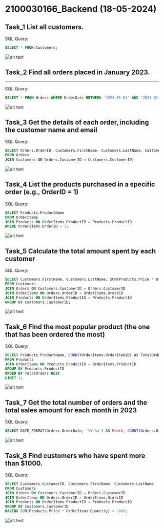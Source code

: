 # 2100030166_Backend (18-05-2024)

## Task_1 List all customers.
SQL Query:
```sql
SELECT * FROM Customers;
```
![alt text](/images/image.png)

## Task_2 Find all orders placed in January 2023.
---
SQL Query:
```sql
SELECT * FROM Orders WHERE OrderDate BETWEEN '2023-01-01' AND '2023-01-31';
```
![alt text](/images/image1.png)

## Task_3 Get the details of each order, including the customer name and email
SQL Query:
```sql
SELECT Orders.OrderID, Customers.FirstName, Customers.LastName, Customers.Email
FROM Orders
JOIN Customers ON Orders.CustomerID = Customers.CustomerID;
```
![alt text](/images/image2.png)

## Task_4 List the products purchased in a specific order (e.g., OrderID = 1)
SQL Query:
```sql
SELECT Products.ProductName
FROM OrderItems
JOIN Products ON OrderItems.ProductID = Products.ProductID
WHERE OrderItems.OrderID = 1;
```
![alt text](/images/image3.png)

## Task_5 Calculate the total amount spent by each customer
SQL Query:
```sql
SELECT Customers.FirstName, Customers.LastName, SUM(Products.Price * OrderItems.Quantity) AS TotalAmountSpent
FROM Customers
JOIN Orders ON Customers.CustomerID = Orders.CustomerID
JOIN OrderItems ON Orders.OrderID = OrderItems.OrderID
JOIN Products ON OrderItems.ProductID = Products.ProductID
GROUP BY Customers.CustomerID;
```
![alt text](/images/image4.png)

## Task_6 Find the most popular product (the one that has been ordered the most)
SQL Query:
```sql
SELECT Products.ProductName, COUNT(OrderItems.OrderItemID) AS TotalOrders
FROM Products
JOIN OrderItems ON Products.ProductID = OrderItems.ProductID
GROUP BY Products.ProductID
ORDER BY TotalOrders DESC
LIMIT 1; 
```
![alt text](/images/image5.png)

## Task_7 Get the total number of orders and the total sales amount for each month in 2023
SQL Query:
```sql
SELECT DATE_FORMAT(Orders.OrderDate, '%Y-%m') AS Month, COUNT(Orders.OrderID) AS TotalOrders, SUM(Products.Price * OrderItems.Quantity) AS TotalSalesAmount FROM Orders JOIN OrderItems ON Orders.OrderID = OrderItems.OrderID JOIN Products ON OrderItems.ProductID = Products.ProductID WHERE Orders.OrderDate BETWEEN '2023-01-01' AND '2023-12-31' GROUP BY Month
```
![alt text](/images/image6.png)

## Task_8 Find customers who have spent more than $1000.
SQL Query:
```sql
SELECT Customers.CustomerID, Customers.FirstName, Customers.LastName
FROM Customers
JOIN Orders ON Customers.CustomerID = Orders.CustomerID
JOIN OrderItems ON Orders.OrderID = OrderItems.OrderID
JOIN Products ON OrderItems.ProductID = Products.ProductID
GROUP BY Customers.CustomerID
HAVING SUM(Products.Price * OrderItems.Quantity) > 1000;
```
![alt text](/images/image7.png)

